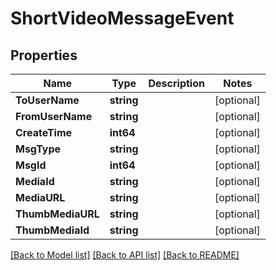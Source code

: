 # ShortVideoMessageEvent

## Properties

Name | Type | Description | Notes
------------ | ------------- | ------------- | -------------
**ToUserName** | **string** |  | [optional] 
**FromUserName** | **string** |  | [optional] 
**CreateTime** | **int64** |  | [optional] 
**MsgType** | **string** |  | [optional] 
**MsgId** | **int64** |  | [optional] 
**MediaId** | **string** |  | [optional] 
**MediaURL** | **string** |  | [optional] 
**ThumbMediaURL** | **string** |  | [optional] 
**ThumbMediaId** | **string** |  | [optional] 

[[Back to Model list]](../README.md#documentation-for-models) [[Back to API list]](../README.md#documentation-for-api-endpoints) [[Back to README]](../README.md)


